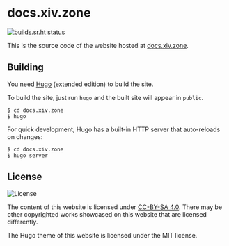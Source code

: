 # docs.xiv.zone

[![builds.sr.ht status](https://builds.sr.ht/~redstrate/docs.xiv.zone.svg)](https://builds.sr.ht/~redstrate/docs.xiv.zone?)

This is the source code of the website hosted at [docs.xiv.zone](https://docs.xiv.zone/).

## Building

You need [Hugo](https://gohugo.io/installation/) (extended edition) to build the site.

To build the site, just run `hugo` and the built site will appear in `public`.

```
$ cd docs.xiv.zone
$ hugo
```

For quick development, Hugo has a built-in HTTP server that auto-reloads on changes:

```
$ cd docs.xiv.zone
$ hugo server
```

## License

![License](https://licensebuttons.net/l/by-sa/3.0/88x31.png)

The content of this website is licensed under [CC-BY-SA 4.0](https://creativecommons.org/licenses/by-sa/4.0/). There may be other copyrighted works showcased on this website that are licensed differently.

The Hugo theme of this website is licensed under the MIT license.
